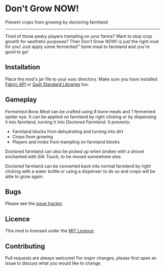 # Don't Grow NOW!

Prevent crops from growing by doctoring farmland

---

Tired of those pesky players trampling on your farms? Want to stop crop growth for aesthetic purposes? Then Don't Grow NOW! is just the right mod for you! Just apply some fermented:tm: bone meal to farmland and you're good to go!

## Installation

Place the mod's jar file to your `mods` directory. Make sure you have installed [Fabric API](https://modrinth.com/mod/fabric-api) or [Quilt Standard Libraries](https://modrinth.com/mod/qsl) too.

## Gameplay

*Fermented Bone Meal* can be crafted using 8 bone meals and 1 fermented spider eye. It can be applied on farmland by right clicking or by dispensing it into farmland, turning it into *Doctored Farmland*. It prevents:

* Farmland blocks from dehydrating and turning into dirt
* Crops from growing
* Players and mobs from trampling on farmland blocks

Doctored farmland can also be picked up when broken with a shovel enchanted with Silk Touch, to be moved somewhere else.

Doctored farmland can be converted back into normal farmland by right clicking with a water bottle or using a dispenser to do so and crops will be able to grow again.

## Bugs

Please see the [issue tracker](https://github.com/beamingblue/nogrow/issues).

## Licence

This mod is licensed under the [MIT Licence](https://cdn-raw.modrinth.com/licenses/mit.txt).

## Contributing

Pull requests are always welcome! For major changes, please first open an issue to discuss what you would like to change.

